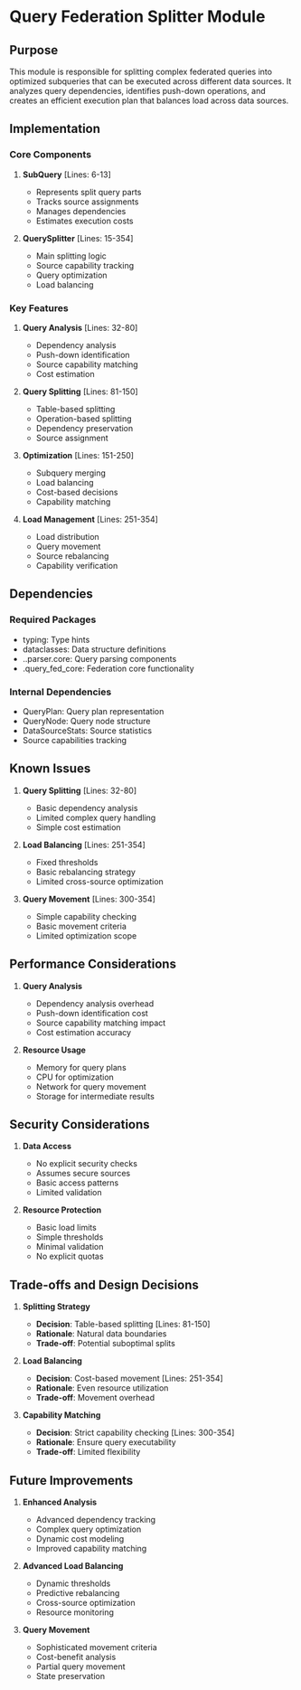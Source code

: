 # Query Federation Splitter Module

## Purpose

This module is responsible for splitting complex federated queries into optimized subqueries that can be executed across different data sources. It analyzes query dependencies, identifies push-down operations, and creates an efficient execution plan that balances load across data sources.

## Implementation

### Core Components

1. **SubQuery** [Lines: 6-13]

   - Represents split query parts
   - Tracks source assignments
   - Manages dependencies
   - Estimates execution costs

2. **QuerySplitter** [Lines: 15-354]
   - Main splitting logic
   - Source capability tracking
   - Query optimization
   - Load balancing

### Key Features

1. **Query Analysis** [Lines: 32-80]

   - Dependency analysis
   - Push-down identification
   - Source capability matching
   - Cost estimation

2. **Query Splitting** [Lines: 81-150]

   - Table-based splitting
   - Operation-based splitting
   - Dependency preservation
   - Source assignment

3. **Optimization** [Lines: 151-250]

   - Subquery merging
   - Load balancing
   - Cost-based decisions
   - Capability matching

4. **Load Management** [Lines: 251-354]
   - Load distribution
   - Query movement
   - Source rebalancing
   - Capability verification

## Dependencies

### Required Packages

- typing: Type hints
- dataclasses: Data structure definitions
- ..parser.core: Query parsing components
- .query_fed_core: Federation core functionality

### Internal Dependencies

- QueryPlan: Query plan representation
- QueryNode: Query node structure
- DataSourceStats: Source statistics
- Source capabilities tracking

## Known Issues

1. **Query Splitting** [Lines: 32-80]

   - Basic dependency analysis
   - Limited complex query handling
   - Simple cost estimation

2. **Load Balancing** [Lines: 251-354]

   - Fixed thresholds
   - Basic rebalancing strategy
   - Limited cross-source optimization

3. **Query Movement** [Lines: 300-354]
   - Simple capability checking
   - Basic movement criteria
   - Limited optimization scope

## Performance Considerations

1. **Query Analysis**

   - Dependency analysis overhead
   - Push-down identification cost
   - Source capability matching impact
   - Cost estimation accuracy

2. **Resource Usage**
   - Memory for query plans
   - CPU for optimization
   - Network for query movement
   - Storage for intermediate results

## Security Considerations

1. **Data Access**

   - No explicit security checks
   - Assumes secure sources
   - Basic access patterns
   - Limited validation

2. **Resource Protection**
   - Basic load limits
   - Simple thresholds
   - Minimal validation
   - No explicit quotas

## Trade-offs and Design Decisions

1. **Splitting Strategy**

   - **Decision**: Table-based splitting [Lines: 81-150]
   - **Rationale**: Natural data boundaries
   - **Trade-off**: Potential suboptimal splits

2. **Load Balancing**

   - **Decision**: Cost-based movement [Lines: 251-354]
   - **Rationale**: Even resource utilization
   - **Trade-off**: Movement overhead

3. **Capability Matching**
   - **Decision**: Strict capability checking [Lines: 300-354]
   - **Rationale**: Ensure query executability
   - **Trade-off**: Limited flexibility

## Future Improvements

1. **Enhanced Analysis**

   - Advanced dependency tracking
   - Complex query optimization
   - Dynamic cost modeling
   - Improved capability matching

2. **Advanced Load Balancing**

   - Dynamic thresholds
   - Predictive rebalancing
   - Cross-source optimization
   - Resource monitoring

3. **Query Movement**
   - Sophisticated movement criteria
   - Cost-benefit analysis
   - Partial query movement
   - State preservation
